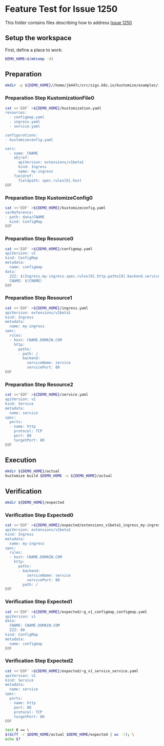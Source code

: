 # Feature Test for Issue 1250


This folder contains files describing how to address [Issue 1250](https://github.com/kubernetes-sigs/kustomize/issues/1250)

## Setup the workspace

First, define a place to work:

<!-- @makeWorkplace @test -->
```bash
DEMO_HOME=$(mktemp -d)
```

## Preparation

<!-- @makeDirectories @test -->
```bash
mkdir -p ${DEMO_HOME}//home/jb447c/src/sigs.k8s.io/kustomize/examples/issues/issue_1250
```

### Preparation Step KustomizationFile0

<!-- @createKustomizationFile0 @test -->
```bash
cat <<'EOF' >${DEMO_HOME}/kustomization.yaml
resources:
  - configmap.yaml
  - ingress.yaml
  - service.yaml

configurations:
- kustomizeconfig.yaml

vars:
  - name: CNAME
    objref:
      apiVersion: extensions/v1beta1
      kind: Ingress
      name: my-ingress
    fieldref:
      fieldpath: spec.rules[0].host
EOF
```


### Preparation Step KustomizeConfig0

<!-- @createKustomizeConfig0 @test -->
```bash
cat <<'EOF' >${DEMO_HOME}/kustomizeconfig.yaml
varReference:
- path: data/CNAME
  kind: ConfigMap
EOF
```


### Preparation Step Resource0

<!-- @createResource0 @test -->
```bash
cat <<'EOF' >${DEMO_HOME}/configmap.yaml
apiVersion: v1
kind: ConfigMap
metadata:
  name: configmap
data:
  ZZZ: $(Ingress.my-ingress.spec.rules[0].http.paths[0].backend.servicePort)
  CNAME: $(CNAME)
EOF
```


### Preparation Step Resource1

<!-- @createResource1 @test -->
```bash
cat <<'EOF' >${DEMO_HOME}/ingress.yaml
apiVersion: extensions/v1beta1
kind: Ingress
metadata:
  name: my-ingress
spec:
  rules:
  - host: CNAME.DOMAIN.COM
    http:
      paths:
      - path: /
        backend:
          serviceName: service
          servicePort: 80
EOF
```


### Preparation Step Resource2

<!-- @createResource2 @test -->
```bash
cat <<'EOF' >${DEMO_HOME}/service.yaml
apiVersion: v1
kind: Service
metadata:
  name: service
spec:
  ports:
  - name: http
    protocol: TCP
    port: 80
    targetPort: 80
EOF
```

## Execution

<!-- @build @test -->
```bash
mkdir ${DEMO_HOME}/actual
kustomize build $DEMO_HOME -o ${DEMO_HOME}/actual
```

## Verification

<!-- @createExpectedDir @test -->
```bash
mkdir ${DEMO_HOME}/expected
```


### Verification Step Expected0

<!-- @createExpected0 @test -->
```bash
cat <<'EOF' >${DEMO_HOME}/expected/extensions_v1beta1_ingress_my-ingress.yaml
apiVersion: extensions/v1beta1
kind: Ingress
metadata:
  name: my-ingress
spec:
  rules:
  - host: CNAME.DOMAIN.COM
    http:
      paths:
      - backend:
          serviceName: service
          servicePort: 80
        path: /
EOF
```


### Verification Step Expected1

<!-- @createExpected1 @test -->
```bash
cat <<'EOF' >${DEMO_HOME}/expected/~g_v1_configmap_configmap.yaml
apiVersion: v1
data:
  CNAME: CNAME.DOMAIN.COM
  ZZZ: 80
kind: ConfigMap
metadata:
  name: configmap
EOF
```


### Verification Step Expected2

<!-- @createExpected2 @test -->
```bash
cat <<'EOF' >${DEMO_HOME}/expected/~g_v1_service_service.yaml
apiVersion: v1
kind: Service
metadata:
  name: service
spec:
  ports:
  - name: http
    port: 80
    protocol: TCP
    targetPort: 80
EOF
```


<!-- @compareActualToExpected @test -->
```bash
test 0 == \
$(diff -r $DEMO_HOME/actual $DEMO_HOME/expected | wc -l); \
echo $?
```

